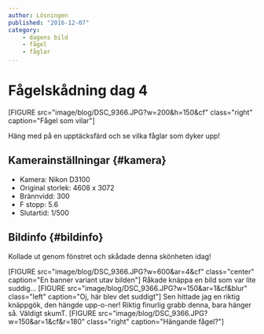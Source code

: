 ```yaml
---
author: Lösningen
published: "2016-12-07"
category:
    - dagens bild
    - fågel
    - fåglar
...
```

Fågelskådning dag 4
==================================

[FIGURE src="image/blog/DSC_9366.JPG?w=200&h=150&cf" class="right" caption="Fågel som vilar"]

Häng med på en upptäcksfärd och se vilka fåglar som dyker upp!


<!--more-->

Kamerainställningar {#kamera}
-----------------------------------

* Kamera: Nikon D3100
* Original storlek: 4608 x 3072
* Brännvidd: 300
* F stopp: 5.6
* Slutartid: 1/500

Bildinfo {#bildinfo}
-----------------------------------

Kollade ut genom fönstret och skådade denna skönheten idag!

[FIGURE src="image/blog/DSC_9366.JPG?w=600&ar=4&cf" class="center" caption="En banner variant utav bilden"]
Råkade knäppa en bild som var lite suddig...
[FIGURE src="image/blog/DSC_9366.JPG?w=150&ar=1&cf&blur" class="left" caption="Oj, här blev det suddigt"]
Sen hittade jag en riktig knäppgök, den hängde upp-o-ner! Riktig finurlig grabb denna, bara hänger så. Väldigt skumT.
[FIGURE src="image/blog/DSC_9366.JPG?w=150&ar=1&cf&r=180" class="right" caption="Hängande fågel?"]
